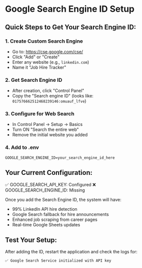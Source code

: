 # Google Search Engine ID Setup

## Quick Steps to Get Your Search Engine ID:

### 1. Create Custom Search Engine
- Go to: https://cse.google.com/cse/
- Click "Add" or "Create"
- Enter any website (e.g., `linkedin.com`)
- Name it "Job Hire Tracker"

### 2. Get Search Engine ID
- After creation, click "Control Panel"
- Copy the "Search engine ID" (looks like: `017576662512468239146:omuauf_lfve`)

### 3. Configure for Web Search
- In Control Panel → Setup → Basics
- Turn ON "Search the entire web"
- Remove the initial website you added

### 4. Add to .env
```env
GOOGLE_SEARCH_ENGINE_ID=your_search_engine_id_here
```

## Your Current Configuration:
✅ GOOGLE_SEARCH_API_KEY: Configured
❌ GOOGLE_SEARCH_ENGINE_ID: Missing

Once you add the Search Engine ID, the system will have:
- 99% LinkedIn API hire detection
- Google Search fallback for hire announcements
- Enhanced job scraping from career pages
- Real-time Google Sheets updates

## Test Your Setup:
After adding the ID, restart the application and check the logs for:
```
✅ Google Search Service initialized with API key
```